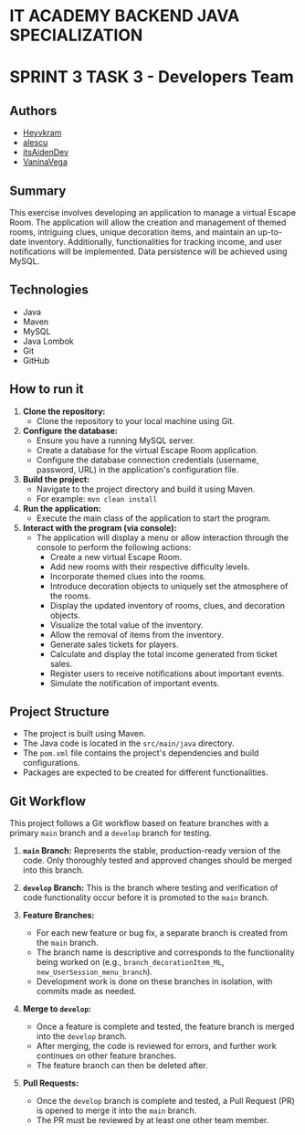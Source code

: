 
# IT ACADEMY BACKEND JAVA SPECIALIZATION

# SPRINT 3 TASK 3 - Developers Team

## Authors

* [Heyvkram](https://github.com/Heyvkram)
* [alescu](https://github.com/alescu)
* [itsAidenDev](https://github.com/itsAidenDev)
* [VaninaVega](https://github.com/VaninaVega)

## Summary

This exercise involves developing an application to manage a virtual Escape Room. The application will allow the creation and management of themed rooms, intriguing clues, unique decoration items, and maintain an up-to-date inventory. Additionally, functionalities for tracking income, and user notifications will be implemented. Data persistence will be achieved using MySQL.

## Technologies

* Java
* Maven
* MySQL
* Java Lombok
* Git
* GitHub

## How to run it

1.  **Clone the repository:**
	* Clone the repository to your local machine using Git.
2.  **Configure the database:**
	* Ensure you have a running MySQL server.
	* Create a database for the virtual Escape Room application.
	* Configure the database connection credentials (username, password, URL) in the application's configuration file.
3.  **Build the project:**
	* Navigate to the project directory and build it using Maven.
	* For example: `mvn clean install`
4.  **Run the application:**
	* Execute the main class of the application to start the program.
5.  **Interact with the program (via console):**
	* The application will display a menu or allow interaction through the console to perform the following actions:
		* Create a new virtual Escape Room.
		* Add new rooms with their respective difficulty levels.
		* Incorporate themed clues into the rooms.
		* Introduce decoration objects to uniquely set the atmosphere of the rooms.
		* Display the updated inventory of rooms, clues, and decoration objects.
		* Visualize the total value of the inventory.
		* Allow the removal of items from the inventory.
		* Generate sales tickets for players.
		* Calculate and display the total income generated from ticket sales.
		* Register users to receive notifications about important events.
		* Simulate the notification of important events.

## Project Structure

* The project is built using Maven.
* The Java code is located in the `src/main/java` directory.
* The `pom.xml` file contains the project's dependencies and build configurations.
* Packages are expected to be created for different functionalities.

## Git Workflow

This project follows a Git workflow based on feature branches with a primary `main` branch and a `develop` branch for testing.

1.  **`main` Branch:** Represents the stable, production-ready version of the code. Only thoroughly tested and approved changes should be merged into this branch.

2.  **`develop` Branch:** This is the branch where testing and verification of code functionality occur before it is promoted to the `main` branch.

3.  **Feature Branches:**
	* For each new feature or bug fix, a separate branch is created from the `main` branch.
	* The branch name is descriptive and corresponds to the functionality being worked on (e.g., `branch_decorationItem_ML`, `new_UserSession_menu_branch`).
	* Development work is done on these branches in isolation, with commits made as needed.

4.  **Merge to `develop`:**
	* Once a feature is complete and tested, the feature branch is merged into the `develop` branch.
	* After merging, the code is reviewed for errors, and further work continues on other feature branches.
	* The feature branch can then be deleted after.

5.  **Pull Requests:**
	* Once the `develop` branch is complete and tested, a Pull Request (PR) is opened to merge it into the `main` branch.
	* The PR must be reviewed by at least one other team member.
